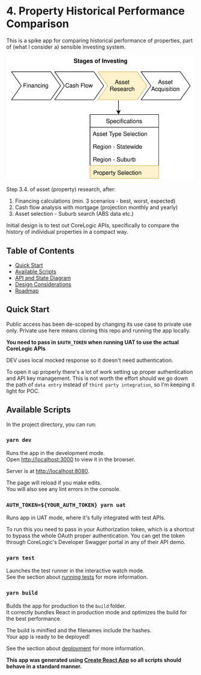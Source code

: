 # 4. Property Historical Performance Comparison
This is a spike app for comparing historical performance of properties, part of (what I consider a) sensible investing system.

<img src="https://raw.githubusercontent.com/hiwenny/history-compare/43d341629e85b7ff493e6a0c07caf70ab52b4a35/readme/stages_of_investing.svg?sanitize=true">

Step 3.4. of asset (property) research, after:
1. Financing calculations (min. 3 scenarios - best, worst, expected)
2. Cash flow analysis with mortgage (projection monthly and yearly)
3. Asset selection - Suburb search (ABS data etc.)

Initial design is to test out CoreLogic APIs, specifically to compare the history of individual properties in a compact way.

## Table of Contents
- [Quick Start](#quick-start)
- [Available Scripts](#available-scripts)
- [API and State Diagram](API_and_State_Diagram.md)
- [Design Considerations](Design_Considerations.md)
- [Roadmap](Roadmap.md)

## Quick Start
Public access has been de-scoped by changing its use case to private use only. Private use here means cloning this repo and running the app locally.

**You need to pass in `$AUTH_TOKEN` when running UAT to use the actual CoreLogic APIs**

DEV uses local mocked response so it doesn't need authentication.

To open it up properly there's a lot of work setting up proper authentication and API key management. This is not worth the effort should we go down the path of `data entry` instead of `third party integration`, so I'm keeping it light for POC.

## Available Scripts

In the project directory, you can run:

### `yarn dev`

Runs the app in the development mode.<br />
Open [http://localhost:3000](http://localhost:3000) to view it in the browser.

Server is at [http://localhost:8080](http://localhost:8080).

The page will reload if you make edits.<br />
You will also see any lint errors in the console.

### `AUTH_TOKEN=${YOUR_AUTH_TOKEN} yarn uat`
Runs app in UAT mode, where it's fully integrated with test APIs.

To run this you need to pass in your Authorization token, which is a shortcut to bypass the whole OAuth proper authentication. You can get the token through CoreLogic's Developer Swagger portal in any of their API demo.

### `yarn test`

Launches the test runner in the interactive watch mode.<br />
See the section about [running tests](https://facebook.github.io/create-react-app/docs/running-tests) for more information.

### `yarn build`

Builds the app for production to the `build` folder.<br />
It correctly bundles React in production mode and optimizes the build for the best performance.

The build is minified and the filenames include the hashes.<br />
Your app is ready to be deployed!

See the section about [deployment](https://facebook.github.io/create-react-app/docs/deployment) for more information.

<b>This app was generated using [Create React App](https://github.com/facebook/create-react-app) so all scripts should behave in a standard manner.</b>
